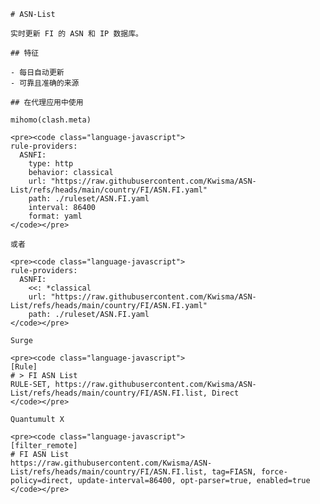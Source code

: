 
    # ASN-List
    
    实时更新 FI 的 ASN 和 IP 数据库。
    
    ## 特征
    
    - 每日自动更新
    - 可靠且准确的来源
    
    ## 在代理应用中使用
    
    mihomo(clash.meta)
   
    <pre><code class="language-javascript">
    rule-providers:
      ASNFI:
        type: http
        behavior: classical
        url: "https://raw.githubusercontent.com/Kwisma/ASN-List/refs/heads/main/country/FI/ASN.FI.yaml"
        path: ./ruleset/ASN.FI.yaml
        interval: 86400
        format: yaml
    </code></pre>

    或者

    <pre><code class="language-javascript">
    rule-providers:
      ASNFI:
        <<: *classical
        url: "https://raw.githubusercontent.com/Kwisma/ASN-List/refs/heads/main/country/FI/ASN.FI.yaml"
        path: ./ruleset/ASN.FI.yaml
    </code></pre>
    
    Surge
    
    <pre><code class="language-javascript">
    [Rule]
    # > FI ASN List
    RULE-SET, https://raw.githubusercontent.com/Kwisma/ASN-List/refs/heads/main/country/FI/ASN.FI.list, Direct
    </code></pre>
    
    Quantumult X
    
    <pre><code class="language-javascript">
    [filter_remote]
    # FI ASN List
    https://raw.githubusercontent.com/Kwisma/ASN-List/refs/heads/main/country/FI/ASN.FI.list, tag=FIASN, force-policy=direct, update-interval=86400, opt-parser=true, enabled=true
    </code></pre>
    